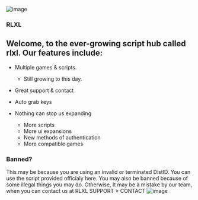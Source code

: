 ![image](https://github.com/FlyingNalas/rlxl/assets/139919935/fd08107e-a504-4fb3-9240-f54b9266e854)

### RLXL
Welcome, to the ever-growing script hub called rlxl. 
Our features include:
-------------
- Multiple games & scripts.
  - Still growing to this day.
    
- Great support & contact
  
- Auto grab keys
  
- Nothing can stop us expanding
  - More scripts
  - More ui expansions
  - New methods of authentication
  - More compatible games
### Banned?
This may be because you are using an invalid or terminated DistID. You can use the script provided officialy here. 
You may also be banned because of some illegal things you may do. Otherwise, 
It may be a mistake by our team, when you can contact us at
RLXL SUPPORT > CONTACT
![image](https://github.com/FlyingNalas/rlxl/assets/139919935/17afc66f-f18f-41b6-8632-b2224e6d1432)
